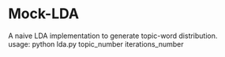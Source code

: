 # Mock-LDA

A naive LDA implementation to generate topic-word distribution.<br />
usage: python lda.py topic_number iterations_number<br />

